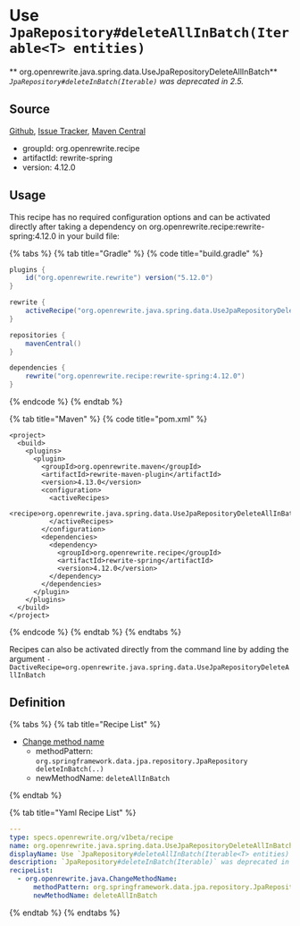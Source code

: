# Use `JpaRepository#deleteAllInBatch(Iterable<T> entities)`

** org.openrewrite.java.spring.data.UseJpaRepositoryDeleteAllInBatch**
_`JpaRepository#deleteInBatch(Iterable)` was deprecated in 2.5._

## Source

[Github](https://github.com/openrewrite/rewrite-spring), [Issue Tracker](https://github.com/openrewrite/rewrite-spring/issues), [Maven Central](https://search.maven.org/artifact/org.openrewrite.recipe/rewrite-spring/4.12.0/jar)

* groupId: org.openrewrite.recipe
* artifactId: rewrite-spring
* version: 4.12.0


## Usage

This recipe has no required configuration options and can be activated directly after taking a dependency on org.openrewrite.recipe:rewrite-spring:4.12.0 in your build file:

{% tabs %}
{% tab title="Gradle" %}
{% code title="build.gradle" %}
```groovy
plugins {
    id("org.openrewrite.rewrite") version("5.12.0")
}

rewrite {
    activeRecipe("org.openrewrite.java.spring.data.UseJpaRepositoryDeleteAllInBatch")
}

repositories {
    mavenCentral()
}

dependencies {
    rewrite("org.openrewrite.recipe:rewrite-spring:4.12.0")
}
```
{% endcode %}
{% endtab %}

{% tab title="Maven" %}
{% code title="pom.xml" %}
```markup
<project>
  <build>
    <plugins>
      <plugin>
        <groupId>org.openrewrite.maven</groupId>
        <artifactId>rewrite-maven-plugin</artifactId>
        <version>4.13.0</version>
        <configuration>
          <activeRecipes>
            <recipe>org.openrewrite.java.spring.data.UseJpaRepositoryDeleteAllInBatch</recipe>
          </activeRecipes>
        </configuration>
        <dependencies>
          <dependency>
            <groupId>org.openrewrite.recipe</groupId>
            <artifactId>rewrite-spring</artifactId>
            <version>4.12.0</version>
          </dependency>
        </dependencies>
      </plugin>
    </plugins>
  </build>
</project>
```
{% endcode %}
{% endtab %}
{% endtabs %}

Recipes can also be activated directly from the command line by adding the argument `-DactiveRecipe=org.openrewrite.java.spring.data.UseJpaRepositoryDeleteAllInBatch`

## Definition

{% tabs %}
{% tab title="Recipe List" %}
* [Change method name](../../../java/changemethodname.md)
  * methodPattern: `org.springframework.data.jpa.repository.JpaRepository deleteInBatch(..)`
  * newMethodName: `deleteAllInBatch`

{% endtab %}

{% tab title="Yaml Recipe List" %}
```yaml
---
type: specs.openrewrite.org/v1beta/recipe
name: org.openrewrite.java.spring.data.UseJpaRepositoryDeleteAllInBatch
displayName: Use `JpaRepository#deleteAllInBatch(Iterable<T> entities)`
description: `JpaRepository#deleteInBatch(Iterable)` was deprecated in 2.5.
recipeList:
  - org.openrewrite.java.ChangeMethodName:
      methodPattern: org.springframework.data.jpa.repository.JpaRepository deleteInBatch(..)
      newMethodName: deleteAllInBatch

```
{% endtab %}
{% endtabs %}
